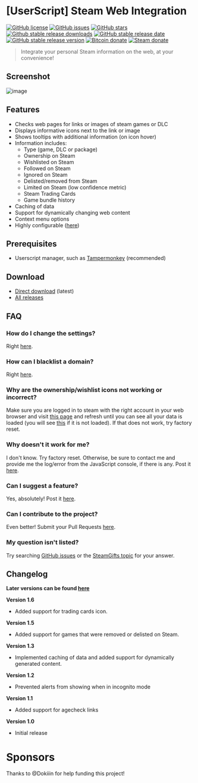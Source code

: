 
# [UserScript] Steam Web Integration


[![GitHub license](https://img.shields.io/github/license/Revadike/SteamWebIntegration)](https://github.com/Revadike/SteamWebIntegration/blob/master/LICENSE)
[![GitHub issues](https://img.shields.io/github/issues/Revadike/SteamWebIntegration)](https://github.com/Revadike/SteamWebIntegration/issues)
[![GitHub stars](https://img.shields.io/github/stars/Revadike/SteamWebIntegration)](https://github.com/Revadike/SteamWebIntegration/stargazers)
[![Github stable release downloads](https://img.shields.io/github/downloads/Revadike/SteamWebIntegration/latest/total.svg?label=Downloads&maxAge=600)](https://github.com/Revadike/SteamWebIntegration/releases/latest)
[![GitHub stable release date](https://img.shields.io/github/release-date/Revadike/SteamWebIntegration.svg?label=Released&maxAge=600)](https://github.com/Revadike/SteamWebIntegration/releases/latest)
[![GitHub stable release version](https://img.shields.io/github/release/Revadike/SteamWebIntegration.svg?label=Stable&maxAge=600)](https://github.com/Revadike/SteamWebIntegration/releases/latest)
[![Bitcoin donate](https://img.shields.io/badge/Bitcoin-donate-yellow.svg)](https://www.blockchain.com/btc/payment_request?address=133YTipt9VUuB7EsYnkPFuVGutNc9UzswF)
[![Steam donate](https://img.shields.io/badge/Steam-donate-yellow.svg)](https://steamcommunity.com/tradeoffer/new/?partner=82699538&token=V7DQVtra)


> Integrate your personal Steam information on the web, at your convenience!
> 

## Screenshot
![image](https://user-images.githubusercontent.com/4411977/116749354-1a6d6c00-aa01-11eb-8f5c-ae7a6936532a.png)

## Features
 * Checks web pages for links or images of steam games or DLC
 * Displays informative icons next to the link or image
 * Shows tooltips with additional information (on icon hover)
 * Information includes:
   * Type (game, DLC or package)
   * Ownership on Steam
   * Wishlisted on Steam
   * Followed on Steam
   * Ignored on Steam
   * Delisted/removed from Steam
   * Limited on Steam (low confidence metric)
   * Steam Trading Cards
   * Game bundle history
 * Caching of data
 * Support for dynamically changing web content
 * Context menu options
 * Highly configurable ([here](https://revadike.com/swi/settings/))

## Prerequisites 
 * Userscript manager, such as [Tampermonkey](http://tampermonkey.net/) (recommended)

## Download
 * [Direct download](https://github.com/Revadike/SteamWebIntegration/raw/master/Steam%20Web%20Integration.user.js) (latest)
 * [All releases](https://github.com/Revadike/SteamWebIntegration/releases)

## FAQ

### How do I change the settings?
Right [here](https://revadike.com/swi/settings/).

### How can I blacklist a domain?
Right [here](https://revadike.com/swi/settings/).

### Why are the ownership/wishlist icons not working or incorrect?
Make sure you are logged in to steam with the right account in your web browser and visit [this page](http://store.steampowered.com/dynamicstore/userdata/) and refresh until you can see all your data is loaded (you will see [this](https://i.imgur.com/ShKcuay.png) if it is not loaded). If that does not work, try factory reset.

### Why doesn't it work for me?
I don't know. Try factory reset. Otherwise, be sure to contact me and provide me the log/error from the JavaScript console, if there is any.
Post it [here](https://github.com/Revadike/SteamWebIntegration/issues).

### Can I suggest a feature?
Yes, absolutely! Post it [here](https://github.com/Revadike/SteamWebIntegration/issues).

### Can I contribute to the project?
Even better! Submit your Pull Requests [here](https://github.com/Revadike/SteamWebIntegration/pulls).

### My question isn't listed?
Try searching [GitHub issues](https://github.com/Revadike/SteamWebIntegration/issues) or the [SteamGifts topic](https://www.steamgifts.com/discussion/y9vVm/) for your answer.

## Changelog
**Later versions can be found [here](https://github.com/Revadike/SteamWebIntegration/releases)**

**Version 1.6**
 * Added support for trading cards icon.

**Version 1.5**
 * Added support for games that were removed or delisted on Steam.

**Version 1.3**
 * Implemented caching of data and added support for dynamically generated content.

**Version 1.2**
 * Prevented alerts from showing when in incognito mode

**Version 1.1**
 * Added support for agecheck links

**Version 1.0**
 * Initial release
 
 # Sponsors
 Thanks to @Dokiiin for help funding this project!
